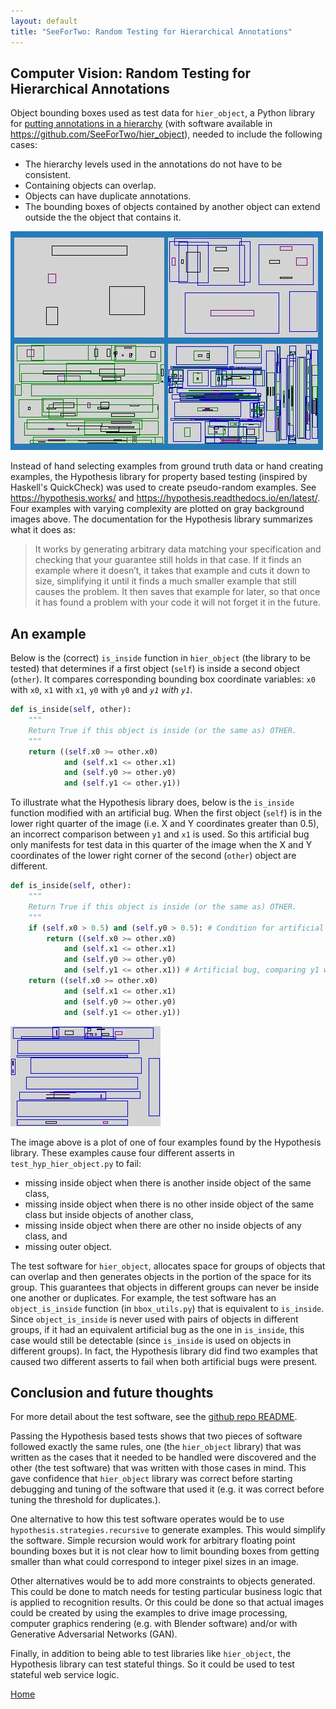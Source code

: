 ```yaml
---
layout: default
title: "SeeForTwo: Random Testing for Hierarchical Annotations"
---
```


## Computer Vision: Random Testing for Hierarchical Annotations

Object bounding boxes used as test data for `hier_object`, a Python library for
[putting annotations in a hierarchy](hierarchical_annotations) (with software available in
<https://github.com/SeeForTwo/hier_object>),
needed to include the following cases:

* The hierarchy levels used in the annotations do not have to be
  consistent.
* Containing objects can overlap.
* Objects can have duplicate annotations.
* The bounding boxes of objects contained by another object can extend
  outside the the object that contains it.

![examples of test data](/assets/img/random_objects.jpg)

Instead of hand selecting examples from ground truth data or hand
creating examples, the Hypothesis library for property based testing
(inspired by Haskell's QuickCheck) was used to create pseudo-random examples.
See
<https://hypothesis.works/> and <https://hypothesis.readthedocs.io/en/latest/>.
Four examples with varying complexity are plotted on gray background images above.
The documentation for the Hypothesis library summarizes what it does as:

> It works by generating arbitrary data matching your specification
> and checking that your guarantee still holds in that case. If it
> finds an example where it doesn’t, it takes that example and cuts it
> down to size, simplifying it until it finds a much smaller example
> that still causes the problem. It then saves that example for later,
> so that once it has found a problem with your code it will not
> forget it in the future.

## An example

Below is the (correct) `is_inside` function in `hier_object` (the
library to be tested) that determines if a first object (`self`)
is inside a second object (`other`).
It compares corresponding bounding box coordinate variables:
`x0` with `x0`, `x1` with `x1`, `y0` with `y0` and *`y1` with `y1`*.

```python
def is_inside(self, other):
    """
    Return True if this object is inside (or the same as) OTHER.
    """
    return ((self.x0 >= other.x0)
            and (self.x1 <= other.x1)
            and (self.y0 >= other.y0)
            and (self.y1 <= other.y1))
```

To illustrate what the Hypothesis library does, below is the
`is_inside` function modified with an artificial bug. When the first
object (`self`) is in the lower right quarter of the image (i.e. X and Y
coordinates greater than 0.5), an incorrect comparison between `y1` and
`x1` is used. So this artificial bug only manifests for test data
in this quarter of the image when the X and Y coordinates of the lower
right corner of the second (`other`) object are different.

```python
def is_inside(self, other):
    """
    Return True if this object is inside (or the same as) OTHER.
    """
    if (self.x0 > 0.5) and (self.y0 > 0.5): # Condition for artificial bug, lower right corner
        return ((self.x0 >= other.x0)
            and (self.x1 <= other.x1)
            and (self.y0 >= other.y0)
            and (self.y1 <= other.x1)) # Artificial bug, comparing y1 with x1, not y1 with y1
    return ((self.x0 >= other.x0)
            and (self.x1 <= other.x1)
            and (self.y0 >= other.y0)
            and (self.y1 <= other.y1))
```

![Example of ???](/assets/img/is_inside_demo1d.jpg)

The image above is a plot of one of four examples found by the Hypothesis library.
These examples cause four different asserts in `test_hyp_hier_object.py` to fail:
* missing inside object when there is another inside object of the same class,
* missing inside object when there is no other inside object of the
  same class but inside objects of another class,
* missing inside object when there are other no inside objects of any class, and
* missing outer object.

The test software for `hier_object`, allocates space for groups of
objects that can overlap and then generates objects in the portion of
the space for its group.  This guarantees that objects in different
groups can never be inside one another or duplicates.  For example,
the test software has an `object_is_inside` function (in
`bbox_utils.py`) that is equivalent to `is_inside`. Since
`object_is_inside` is never used with pairs of objects in different
groups, if it had an equivalent artificial bug as the one in
`is_inside`, this case would still be detectable (since `is_inside` is
used on objects in different groups). In fact, the Hypothesis library
did find two examples that caused two different asserts to fail when
both artificial bugs were present.

## Conclusion and future thoughts

For more detail about the test software, see the [github repo
README](https://github.com/SeeForTwo/hier_object/blob/main/test/README.md).

Passing the Hypothesis based tests shows that two pieces of software
followed exactly the same rules, one (the `hier_object` library) that
was written as the cases that it needed to be handled were discovered
and the other (the test software) that was written with those cases
in mind. This gave confidence that `hier_object` library was correct
before starting debugging and tuning of the software that used it
(e.g. it was correct before tuning the threshold for duplicates.).

One alternative to how this test software operates would be to use
`hypothesis.strategies.recursive` to generate examples.  This would
simplify the software. Simple recursion would work for arbitrary
floating point bounding boxes but it is not clear how to limit
bounding boxes from getting smaller than what could correspond to
integer pixel sizes in an image.

Other alternatives would be to add more constraints to objects
generated. This could be done to match needs for testing particular
business logic that is applied to recognition results. Or this could be
done so that actual images could be created by using the examples to
drive image processing, computer graphics rendering (e.g. with Blender
software) and/or with Generative Adversarial Networks (GAN).

Finally, in addition to being able to test libraries like `hier_object`,
the Hypothesis library can test stateful things. So it could be used
to test stateful web service logic.

[Home](./)



